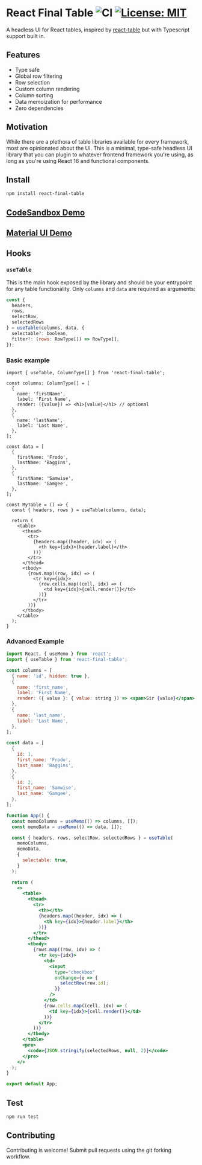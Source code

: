 # React Final Table ![CI](https://github.com/Buuntu/react-final-table/workflows/tests/badge.svg) [![License: MIT](https://img.shields.io/badge/License-MIT-green.svg)](https://opensource.org/licenses/MIT)

A headless UI for React tables, inspired by [react-table](https://github.com/tannerlinsley/react-table) but with Typescript
support built in.

## Features

- Type safe
- Global row filtering
- Row selection
- Custom column rendering
- Column sorting
- Data memoization for performance
- Zero dependencies

## Motivation

While there are a plethora of table libraries available for every framework,
most are opinionated about the UI. This is a minimal, type-safe headless UI
library that you can plugin to whatever frontend framework you're using, as long
as you're using React 16 and functional components.

## Install

```bash
npm install react-final-table
```

## [CodeSandbox Demo](https://codesandbox.io/s/react-final-table-with-selection-zcodc)

## [Material UI Demo](https://codesandbox.io/s/material-ui-react-final-table-example-sigrz)

## Hooks

### `useTable`

This is the main hook exposed by the library and should be your entrypoint for any table functionality. Only `columns` and `data` are required as arguments:

```jsx
const {
  headers,
  rows,
  selectRow,
  selectedRows
} = useTable(columns, data, {
  selectable?: boolean,
  filter?: (rows: RowType[]) => RowType[],
});
```

### Basic example

```tsx
import { useTable, ColumnType[] } from 'react-final-table';

const columns: ColumnType[] = [
  {
    name: 'firstName',
    label: 'First Name',
    render: ({value}) => <h1>{value}</h1> // optional
  },
  {
    name: 'lastName',
    label: 'Last Name',
  },
];

const data = [
  {
    firstName: 'Frodo',
    lastName: 'Baggins',
  },
  {
    firstName: 'Samwise',
    lastName: 'Gamgee',
  },
];

const MyTable = () => {
  const { headers, rows } = useTable(columns, data);

  return (
    <table>
      <thead>
        <tr>
          {headers.map((header, idx) => (
            <th key={idx}>{header.label}</th>
          ))}
        </tr>
      </thead>
      <tbody>
        {rows.map((row, idx) => (
          <tr key={idx}>
            {row.cells.map((cell, idx) => (
              <td key={idx}>{cell.render()}</td>
            ))}
          </tr>
        ))}
      </tbody>
    </table>
  );
}
```

### Advanced Example

```jsx
import React, { useMemo } from 'react';
import { useTable } from 'react-final-table';

const columns = [
  { name: 'id', hidden: true },
  {
    name: 'first_name',
    label: 'First Name',
    render: ({ value }: { value: string }) => <span>Sir {value}</span>,
  },
  {
    name: 'last_name',
    label: 'Last Name',
  },
];

const data = [
  {
    id: 1,
    first_name: 'Frodo',
    last_name: 'Baggins',
  },
  {
    id: 2,
    first_name: 'Samwise',
    last_name: 'Gamgee',
  },
];

function App() {
  const memoColumns = useMemo(() => columns, []);
  const memoData = useMemo(() => data, []);

  const { headers, rows, selectRow, selectedRows } = useTable(
    memoColumns,
    memoData,
    {
      selectable: true,
    }
  );

  return (
    <>
      <table>
        <thead>
          <tr>
            <th></th>
            {headers.map((header, idx) => (
              <th key={idx}>{header.label}</th>
            ))}
          </tr>
        </thead>
        <tbody>
          {rows.map((row, idx) => (
            <tr key={idx}>
              <td>
                <input
                  type="checkbox"
                  onChange={e => {
                    selectRow(row.id);
                  }}
                />
              </td>
              {row.cells.map((cell, idx) => (
                <td key={idx}>{cell.render()}</td>
              ))}
            </tr>
          ))}
        </tbody>
      </table>
      <pre>
        <code>{JSON.stringify(selectedRows, null, 2)}</code>
      </pre>
    </>
  );
}

export default App;
```

## Test

```bash
npm run test
```

## Contributing

Contributing is welcome! Submit pull requests using the git forking workflow.
